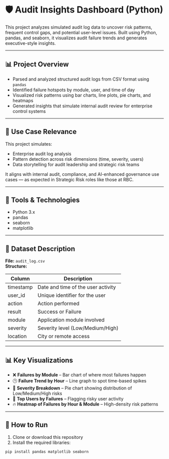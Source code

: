 # 🛡️ Audit Insights Dashboard (Python)

This project analyzes simulated audit log data to uncover risk patterns, frequent control gaps, and potential user-level issues. Built using Python, pandas, and seaborn, it visualizes audit failure trends and generates executive-style insights.

---

## 📊 Project Overview

- Parsed and analyzed structured audit logs from CSV format using `pandas`
- Identified failure hotspots by module, user, and time of day
- Visualized risk patterns using bar charts, line plots, pie charts, and heatmaps
- Generated insights that simulate internal audit review for enterprise control systems

---

## 🧠 Use Case Relevance

This project simulates:
- Enterprise audit log analysis
- Pattern detection across risk dimensions (time, severity, users)
- Data storytelling for audit leadership and strategic risk teams

It aligns with internal audit, compliance, and AI-enhanced governance use cases — as expected in Strategic Risk roles like those at RBC.

---

## 🧰 Tools & Technologies

- Python 3.x  
- pandas  
- seaborn  
- matplotlib  

---

## 🧾 Dataset Description

**File:** `audit_log.csv`  
**Structure:**

| Column     | Description                          |
|------------|--------------------------------------|
| timestamp  | Date and time of the user activity   |
| user_id    | Unique identifier for the user       |
| action     | Action performed                     |
| result     | Success or Failure                   |
| module     | Application module involved          |
| severity   | Severity level (Low/Medium/High)     |
| location   | City or remote access                |

---

## 📊 Key Visualizations

- ❌ **Failures by Module** – Bar chart of where most failures happen  
- 🕒 **Failure Trend by Hour** – Line graph to spot time-based spikes  
- 🎯 **Severity Breakdown** – Pie chart showing distribution of Low/Medium/High risks  
- 🧍 **Top Users by Failures** – Flagging risky user activity  
- 🔥 **Heatmap of Failures by Hour & Module** – High-density risk patterns  

---

## 🚀 How to Run

1. Clone or download this repository  
2. Install the required libraries:

```bash
pip install pandas matplotlib seaborn

